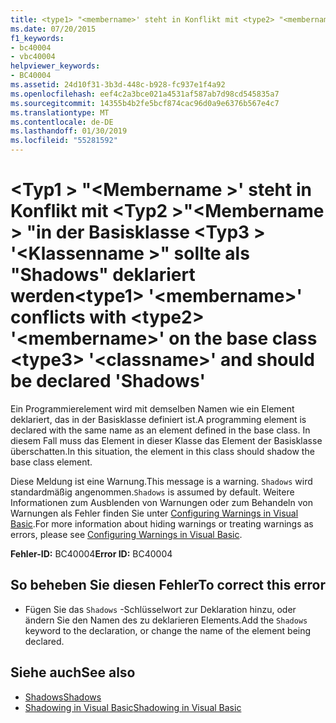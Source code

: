 ```yaml
---
title: <type1> "<membername>' steht in Konflikt mit <type2> "<membername>"in der Basisklasse <type3> "<classname>"sollte als"Shadows"deklariert werden
ms.date: 07/20/2015
f1_keywords:
- bc40004
- vbc40004
helpviewer_keywords:
- BC40004
ms.assetid: 24d10f31-3b3d-448c-b928-fc937e1f4a92
ms.openlocfilehash: eef4c2a3bce021a4531af587ab7d98cd545835a7
ms.sourcegitcommit: 14355b4b2fe5bcf874cac96d0a9e6376b567e4c7
ms.translationtype: MT
ms.contentlocale: de-DE
ms.lasthandoff: 01/30/2019
ms.locfileid: "55281592"
---
```

# <a name="type1-membername-conflicts-with-type2-membername-on-the-base-class-type3-classname-and-should-be-declared-shadows"></a><span data-ttu-id="394af-102">\<Typ1 > "\<Membername >' steht in Konflikt mit \<Typ2 >"\<Membername > "in der Basisklasse \<Typ3 > '\<Klassenname >" sollte als "Shadows" deklariert werden</span><span class="sxs-lookup"><span data-stu-id="394af-102">\<type1> '\<membername>' conflicts with \<type2> '\<membername>' on the base class \<type3> '\<classname>' and should be declared 'Shadows'</span></span>
<span data-ttu-id="394af-103">Ein Programmierelement wird mit demselben Namen wie ein Element deklariert, das in der Basisklasse definiert ist.</span><span class="sxs-lookup"><span data-stu-id="394af-103">A programming element is declared with the same name as an element defined in the base class.</span></span> <span data-ttu-id="394af-104">In diesem Fall muss das Element in dieser Klasse das Element der Basisklasse überschatten.</span><span class="sxs-lookup"><span data-stu-id="394af-104">In this situation, the element in this class should shadow the base class element.</span></span>  
  
 <span data-ttu-id="394af-105">Diese Meldung ist eine Warnung.</span><span class="sxs-lookup"><span data-stu-id="394af-105">This message is a warning.</span></span> <span data-ttu-id="394af-106">`Shadows` wird standardmäßig angenommen.</span><span class="sxs-lookup"><span data-stu-id="394af-106">`Shadows` is assumed by default.</span></span> <span data-ttu-id="394af-107">Weitere Informationen zum Ausblenden von Warnungen oder zum Behandeln von Warnungen als Fehler finden Sie unter [Configuring Warnings in Visual Basic](/visualstudio/ide/configuring-warnings-in-visual-basic).</span><span class="sxs-lookup"><span data-stu-id="394af-107">For more information about hiding warnings or treating warnings as errors, please see [Configuring Warnings in Visual Basic](/visualstudio/ide/configuring-warnings-in-visual-basic).</span></span>  
  
 <span data-ttu-id="394af-108">**Fehler-ID:** BC40004</span><span class="sxs-lookup"><span data-stu-id="394af-108">**Error ID:** BC40004</span></span>  
  
## <a name="to-correct-this-error"></a><span data-ttu-id="394af-109">So beheben Sie diesen Fehler</span><span class="sxs-lookup"><span data-stu-id="394af-109">To correct this error</span></span>  
  
-   <span data-ttu-id="394af-110">Fügen Sie das `Shadows` -Schlüsselwort zur Deklaration hinzu, oder ändern Sie den Namen des zu deklarieren Elements.</span><span class="sxs-lookup"><span data-stu-id="394af-110">Add the `Shadows` keyword to the declaration, or change the name of the element being declared.</span></span>  
  
## <a name="see-also"></a><span data-ttu-id="394af-111">Siehe auch</span><span class="sxs-lookup"><span data-stu-id="394af-111">See also</span></span>
- [<span data-ttu-id="394af-112">Shadows</span><span class="sxs-lookup"><span data-stu-id="394af-112">Shadows</span></span>](../../visual-basic/language-reference/modifiers/shadows.md)
- [<span data-ttu-id="394af-113">Shadowing in Visual Basic</span><span class="sxs-lookup"><span data-stu-id="394af-113">Shadowing in Visual Basic</span></span>](../../visual-basic/programming-guide/language-features/declared-elements/shadowing.md)
